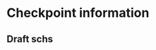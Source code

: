 # Checkpoint information

## Draft schs
<!--stackedit_data:
eyJoaXN0b3J5IjpbLTEwMTc5MjkxMTddfQ==
-->